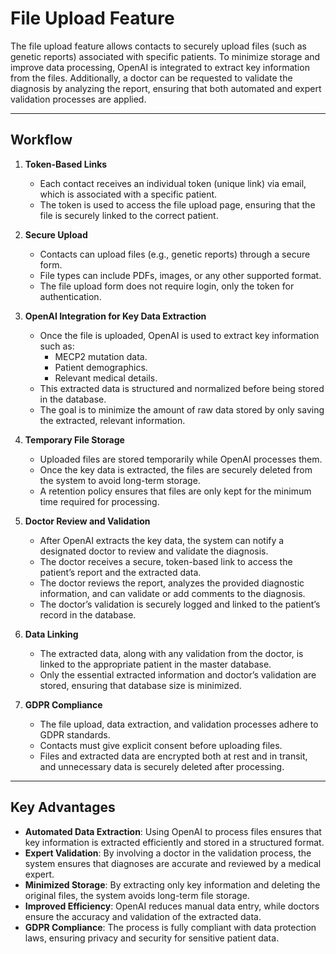 # File Upload Feature

The file upload feature allows contacts to securely upload files (such as genetic reports) associated with specific patients. To minimize storage and improve data processing, OpenAI is integrated to extract key information from the files. Additionally, a doctor can be requested to validate the diagnosis by analyzing the report, ensuring that both automated and expert validation processes are applied.

---

## Workflow

1. **Token-Based Links**
   - Each contact receives an individual token (unique link) via email, which is associated with a specific patient.
   - The token is used to access the file upload page, ensuring that the file is securely linked to the correct patient.

2. **Secure Upload**
   - Contacts can upload files (e.g., genetic reports) through a secure form.
   - File types can include PDFs, images, or any other supported format.
   - The file upload form does not require login, only the token for authentication.

3. **OpenAI Integration for Key Data Extraction**
   - Once the file is uploaded, OpenAI is used to extract key information such as:
     - MECP2 mutation data.
     - Patient demographics.
     - Relevant medical details.
   - This extracted data is structured and normalized before being stored in the database.
   - The goal is to minimize the amount of raw data stored by only saving the extracted, relevant information.

4. **Temporary File Storage**
   - Uploaded files are stored temporarily while OpenAI processes them.
   - Once the key data is extracted, the files are securely deleted from the system to avoid long-term storage.
   - A retention policy ensures that files are only kept for the minimum time required for processing.

5. **Doctor Review and Validation**
   - After OpenAI extracts the key data, the system can notify a designated doctor to review and validate the diagnosis.
   - The doctor receives a secure, token-based link to access the patient’s report and the extracted data.
   - The doctor reviews the report, analyzes the provided diagnostic information, and can validate or add comments to the diagnosis.
   - The doctor’s validation is securely logged and linked to the patient’s record in the database.

6. **Data Linking**
   - The extracted data, along with any validation from the doctor, is linked to the appropriate patient in the master database.
   - Only the essential extracted information and doctor’s validation are stored, ensuring that database size is minimized.

7. **GDPR Compliance**
   - The file upload, data extraction, and validation processes adhere to GDPR standards.
   - Contacts must give explicit consent before uploading files.
   - Files and extracted data are encrypted both at rest and in transit, and unnecessary data is securely deleted after processing.

---

## Key Advantages
- **Automated Data Extraction**: Using OpenAI to process files ensures that key information is extracted efficiently and stored in a structured format.
- **Expert Validation**: By involving a doctor in the validation process, the system ensures that diagnoses are accurate and reviewed by a medical expert.
- **Minimized Storage**: By extracting only key information and deleting the original files, the system avoids long-term file storage.
- **Improved Efficiency**: OpenAI reduces manual data entry, while doctors ensure the accuracy and validation of the extracted data.
- **GDPR Compliance**: The process is fully compliant with data protection laws, ensuring privacy and security for sensitive patient data.